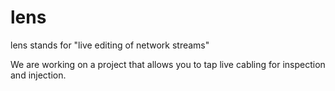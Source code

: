 # lens
lens stands for "live editing of network streams"

We are working on a project that allows you to tap live cabling for inspection and injection.
